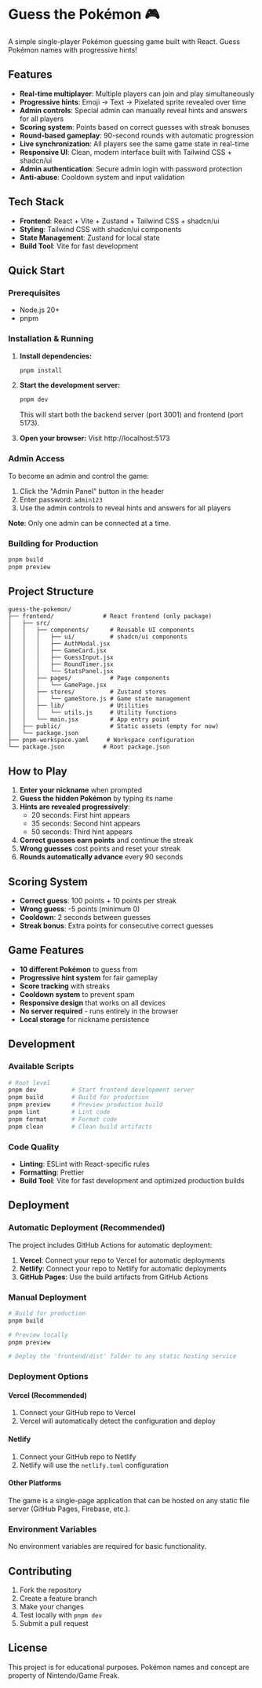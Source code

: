 # Guess the Pokémon 🎮

A simple single-player Pokémon guessing game built with React. Guess Pokémon names with progressive hints!

## Features

- **Real-time multiplayer**: Multiple players can join and play simultaneously
- **Progressive hints**: Emoji → Text → Pixelated sprite revealed over time
- **Admin controls**: Special admin can manually reveal hints and answers for all players
- **Scoring system**: Points based on correct guesses with streak bonuses
- **Round-based gameplay**: 90-second rounds with automatic progression
- **Live synchronization**: All players see the same game state in real-time
- **Responsive UI**: Clean, modern interface built with Tailwind CSS + shadcn/ui
- **Admin authentication**: Secure admin login with password protection
- **Anti-abuse**: Cooldown system and input validation

## Tech Stack

- **Frontend**: React + Vite + Zustand + Tailwind CSS + shadcn/ui
- **Styling**: Tailwind CSS with shadcn/ui components
- **State Management**: Zustand for local state
- **Build Tool**: Vite for fast development

## Quick Start

### Prerequisites

- Node.js 20+
- pnpm

### Installation & Running

1. **Install dependencies:**
   ```bash
   pnpm install
   ```

2. **Start the development server:**
   ```bash
   pnpm dev
   ```

   This will start both the backend server (port 3001) and frontend (port 5173).

3. **Open your browser:**
   Visit http://localhost:5173

### Admin Access

To become an admin and control the game:

1. Click the "Admin Panel" button in the header
2. Enter password: `admin123`
3. Use the admin controls to reveal hints and answers for all players

**Note**: Only one admin can be connected at a time.

### Building for Production

```bash
pnpm build
pnpm preview
```

## Project Structure

```
guess-the-pokemon/
├── frontend/              # React frontend (only package)
│   ├── src/
│   │   ├── components/      # Reusable UI components
│   │   │   ├── ui/          # shadcn/ui components
│   │   │   ├── AuthModal.jsx
│   │   │   ├── GameCard.jsx
│   │   │   ├── GuessInput.jsx
│   │   │   ├── RoundTimer.jsx
│   │   │   └── StatsPanel.jsx
│   │   ├── pages/           # Page components
│   │   │   └── GamePage.jsx
│   │   ├── stores/          # Zustand stores
│   │   │   └── gameStore.js # Game state management
│   │   ├── lib/             # Utilities
│   │   │   └── utils.js     # Utility functions
│   │   └── main.jsx         # App entry point
│   ├── public/              # Static assets (empty for now)
│   └── package.json
├── pnpm-workspace.yaml     # Workspace configuration
└── package.json           # Root package.json
```

## How to Play

1. **Enter your nickname** when prompted
2. **Guess the hidden Pokémon** by typing its name
3. **Hints are revealed progressively**:
   - 20 seconds: First hint appears
   - 35 seconds: Second hint appears
   - 50 seconds: Third hint appears
4. **Correct guesses earn points** and continue the streak
5. **Wrong guesses** cost points and reset your streak
6. **Rounds automatically advance** every 90 seconds

## Scoring System

- **Correct guess**: 100 points + 10 points per streak
- **Wrong guess**: -5 points (minimum 0)
- **Cooldown**: 2 seconds between guesses
- **Streak bonus**: Extra points for consecutive correct guesses

## Game Features

- **10 different Pokémon** to guess from
- **Progressive hint system** for fair gameplay
- **Score tracking** with streaks
- **Cooldown system** to prevent spam
- **Responsive design** that works on all devices
- **No server required** - runs entirely in the browser
- **Local storage** for nickname persistence

## Development

### Available Scripts

```bash
# Root level
pnpm dev          # Start frontend development server
pnpm build        # Build for production
pnpm preview      # Preview production build
pnpm lint         # Lint code
pnpm format       # Format code
pnpm clean        # Clean build artifacts
```

### Code Quality

- **Linting**: ESLint with React-specific rules
- **Formatting**: Prettier
- **Build Tool**: Vite for fast development and optimized production builds

## Deployment

### Automatic Deployment (Recommended)

The project includes GitHub Actions for automatic deployment:

1. **Vercel**: Connect your repo to Vercel for automatic deployments
2. **Netlify**: Connect your repo to Netlify for automatic deployments
3. **GitHub Pages**: Use the build artifacts from GitHub Actions

### Manual Deployment

```bash
# Build for production
pnpm build

# Preview locally
pnpm preview

# Deploy the 'frontend/dist' folder to any static hosting service
```

### Deployment Options

#### Vercel (Recommended)
1. Connect your GitHub repo to Vercel
2. Vercel will automatically detect the configuration and deploy

#### Netlify
1. Connect your GitHub repo to Netlify
2. Netlify will use the `netlify.toml` configuration

#### Other Platforms
The game is a single-page application that can be hosted on any static file server (GitHub Pages, Firebase, etc.).

### Environment Variables
No environment variables are required for basic functionality.

## Contributing

1. Fork the repository
2. Create a feature branch
3. Make your changes
4. Test locally with `pnpm dev`
5. Submit a pull request

## License

This project is for educational purposes. Pokémon names and concept are property of Nintendo/Game Freak.
